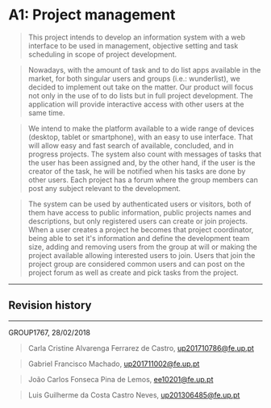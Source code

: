 # A1: Project management

> This project intends to develop an information system with a web interface to be used in management, objective setting and task scheduling  in scope of project development.

> Nowadays, with the amount of task and to do list apps available in the market, for both singular users and groups (i.e.: wunderlist), we decided to implement out take on the matter. Our product will focus not only in the use of to do lists but in full project development. The application will provide interactive access with other users at the same time.

> We intend to make the platform available to a wide range of devices (desktop, tablet or smartphone), with an easy to use interface. That will allow easy and fast search of available, concluded, and in progress projects. The system also count with messages of tasks that the user has been assigned and, by the other hand, if the user is the creator of the task, he will be notified when his tasks are done by other users. Each project has a forum where the group members can post any subject relevant to the development. 

> The system can be used by authenticated users or visitors, both of them have access to public information, public projects names and descriptions, but only registered users can create or join projects. When a user creates a project he becomes that project coordinator, being able to set it's information and define the development team size, adding and removing users from the group at will or making the project available allowing interested users to join. Users that join the project group are considered common users and can post on the project forum as well as create and pick tasks from the project. 
 
***

## Revision history

***

GROUP1767, 28/02/2018
 
> Carla Cristine Alvarenga Ferrarez de Castro, up201710786@fe.up.pt

> Gabriel Francisco Machado, up201711002@fe.up.pt
 
> João Carlos Fonseca Pina de Lemos, ee10201@fe.up.pt

> Luis Guilherme da Costa Castro Neves, up201306485@fe.up.pt
